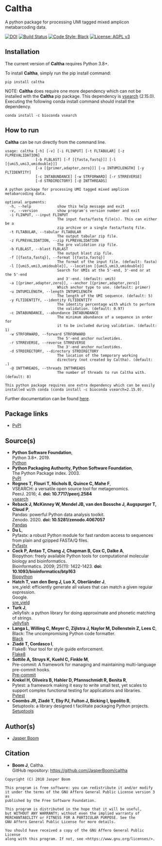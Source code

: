 # Caltha
A python package for processing UMI tagged mixed amplicon metabarcoding data.

[![DOI](https://zenodo.org/badge/216898964.svg)](https://zenodo.org/badge/latestdoi/216898964)
[![Build Status](https://travis-ci.org/JasperBoom/caltha.svg?branch=master)](https://travis-ci.org/JasperBoom/caltha)
[![Code Style: Black](https://img.shields.io/badge/code%20style-black-000000.svg)](https://github.com/psf/black)
[![License: AGPL v3](https://img.shields.io/badge/License-AGPL%20v3-blue.svg)](https://www.gnu.org/licenses/agpl-3.0)

## Installation
The current version of __Caltha__ requires Python 3.8+.

To install __Caltha__, simply run the pip install command:
```
pip install caltha
```

NOTE: __Caltha__ does require one more dependency which can not be installed
with the __Caltha__ pip package. This dependency is
[vsearch](https://github.com/torognes/vsearch) (2.15.0).  
Executing the following conda install command should install the dependency.
```
conda install -c bioconda vsearch
```

## How to run
__Caltha__ can be run directly from the command line.
```
usage: caltha [-h] [-v] [-i FLINPUT] [-t FLTABULAR] [-z FLPREVALIDATION]
              [-b FLBLAST] [-f [{fasta,fastq}]] [-l [{umi5,umi3,umidouble}]]
              [-a [{primer,adapter,zero}]] [-u INTUMILENGTH] [-y FLTIDENTITY]
              [-c INTABUNDANCE] [-w STRFORWARD] [-r STRREVERSE]
              [-d STRDIRECTORY] [-@ INTTHREADS]

A python package for processing UMI tagged mixed amplicon metabarcoding data.

optional arguments:
  -h, --help            show this help message and exit
  -v, --version         show program's version number and exit
  -i FLINPUT, --input FLINPUT
                        The input fasta/fastq file(s). This can either be a
                        zip archive or a single fasta/fastq file.
  -t FLTABULAR, --tabular FLTABULAR
                        The output tabular zip file.
  -z FLPREVALIDATION, --zip FLPREVALIDATION
                        The pre validation zip file.
  -b FLBLAST, --blast FLBLAST
                        The output blast zip file.
  -f [{fasta,fastq}], --format [{fasta,fastq}]
                        The format of the input file. (default: fasta)
  -l [{umi5,umi3,umidouble}], --location [{umi5,umi3,umidouble}]
                        Search for UMIs at the 5'-end, 3'-end or at the 5'-end
                        and 3'-end. (default: umi5)
  -a [{primer,adapter,zero}], --anchor [{primer,adapter,zero}]
                        Which anchor type to use. (default: primer)
  -u INTUMILENGTH, --length INTUMILENGTH
                        The length of the UMI sequence. (default: 5)
  -y FLTIDENTITY, --identity FLTIDENTITY
                        The identity percentage with which to perform
                        the validation. (default: 0.97)
  -c INTABUNDANCE, --abundance INTABUNDANCE
                        The minimum abundance of a sequence in order for
                        it to be included during validation. (default: 1)
  -w STRFORWARD, --forward STRFORWARD
                        The 5'-end anchor nucleotides.
  -r STRREVERSE, --reverse STRREVERSE
                        The 3'-end anchor nucleotides.
  -d STRDIRECTORY, --directory STRDIRECTORY
                        The location of the temporary working
                        directory (not created by Caltha). (default: .)
  -@ INTTHREADS, --threads INTTHREADS
                        The number of threads to run Caltha with. (default: 8)

This python package requires one extra dependency which can be easily
installed with conda (conda install -c bioconda vsearch=2.15.0).
```

Further documentation can be found [here](https://jasperboom.github.io/caltha/).

## Package links
* [PyPI](https://pypi.org/project/caltha/)

## Source(s)
* __Python Software Foundation__,  
  Python 3.8+. 2019.  
  [Python](https://www.python.org/)
* __Python Packaging Authority, Python Software Foundation__,  
  The Python Package index. 2003.  
  [PyPI](https://pypi.org/)
* __Rognes T, Flouri T, Nichols B, Quince C, Mahe F__,  
  VSEARCH: a versatile open source tool for metagenomics.  
  PeerJ. 2016; 4. __doi: 10.7717/peerj.2584__  
  [vsearch](https://github.com/torognes/vsearch)
* __Reback J, McKinney W, Mendel JB, van den Bossche J, Augspurger T, Cloud P__,  
  Pandas: powerful Python data analysis toolkit.  
  Zenodo. 2020. __doi: 10.5281/zenodo.4067057__  
  [Pandas](https://pandas.pydata.org/)
* __Du L__,  
  Pyfastx: a robust Python module for fast random access to sequences from
  plain and gzipped FASTA/Q files.  
  [Pyfastx](https://pyfastx.readthedocs.io/en/latest/)
* __Cock P, Antao T, Chang J, Chapman B, Cox C, Dalke A__,  
  Biopython: freely available Python tools for computational molecular biology
  and bioinformatics.  
  Bioinformatics. 2009; 25(11): 1422-1423. __doi: 10.1093/bioinformatics/btp163__  
  [Biopython](https://biopython.org/)
* __Hatch T, van den Berg J, Luo X, Oberländer J__,  
  sre_yield: efficiently generate all values that can match a given regular
  expression.  
  Google.  
  [sre_yield](https://github.com/google/sre_yield)
* __Turk J__,  
  Jellyfish: a python library for doing approximate and phonetic matching of
  strings.  
  [Jellyfish](https://github.com/jamesturk/jellyfish)
* __Langa L, Willing C, Meyer C, Zijlstra J, Naylor M, Dollenstein Z, Lees C__,  
  Black: The uncompromising Python code formatter.  
  [Black](https://black.readthedocs.io/en/stable/)
* __Ziadé T, Cordasco I__,  
  Flake8: Your tool for style guide enforcement.  
  [Flake8](http://flake8.pycqa.org/en/latest/index.html)
* __Sottile A, Struys K, Kuehl C, Finkle M__,  
  Pre-commit: A framework for managing and maintaining multi-language
  pre-commit hooks.  
  [Pre-commit](https://pre-commit.com/)
* __Krekel H, Oliveira B, Hahler D, Pfannschmidt R, Benita R__,  
  Pytest: a framework making it easy to write small test, yet scales to
  support complex functional testing for applications and libraries.  
  [Pytest](https://docs.pytest.org/en/latest/)
* __Coombs JR, Ziadé T, Eby PJ, Fulton J, Bicking I, Ippolito B__,  
  Setuptools: a library designed t facilitate packaging Python projects.  
  [Setuptools](https://setuptools.readthedocs.io/)

## Author(s)
* [Jasper Boom](https://github.com/JasperBoom)

## Citation
* __Boom J__, Caltha.  
  GitHub repository: https://github.com/JasperBoom/caltha

```
Copyright (C) 2018 Jasper Boom

This program is free software: you can redistribute it and/or modify
it under the terms of the GNU Affero General Public License version 3 as
published by the Free Software Foundation.

This program is distributed in the hope that it will be useful,
but WITHOUT ANY WARRANTY; without even the implied warranty of
MERCHANTABILITY or FITNESS FOR A PARTICULAR PURPOSE. See the
GNU Affero General Public License for more details.

You should have received a copy of the GNU Affero General Public License
along with this program. If not, see <https://www.gnu.org/licenses/>.
```
